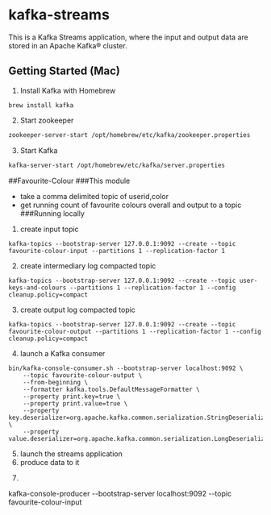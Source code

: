 # kafka-streams
This is a Kafka Streams application, where the input and output data are stored in an Apache Kafka® cluster.

## Getting Started (Mac)
1. Install Kafka with Homebrew

```
brew install kafka
```

2. Start zookeeper

```bash
zookeeper-server-start /opt/homebrew/etc/kafka/zookeeper.properties

```

3. Start Kafka

```bash
kafka-server-start /opt/homebrew/etc/kafka/server.properties
```

##Favourite-Colour
###This module 
- take a comma delimited topic of userid,color
- get running count of favourite colours overall and output to a topic
###Running locally
1. create input topic
```
kafka-topics --bootstrap-server 127.0.0.1:9092 --create --topic favourite-colour-input --partitions 1 --replication-factor 1
```
2. create intermediary log compacted topic
```
kafka-topics --bootstrap-server 127.0.0.1:9092 --create --topic user-keys-and-colours --partitions 1 --replication-factor 1 --config cleanup.policy=compact
```
3. create output log compacted topic
```
kafka-topics --bootstrap-server 127.0.0.1:9092 --create --topic favourite-colour-output --partitions 1 --replication-factor 1 --config cleanup.policy=compact
```
4. launch a Kafka consumer
```
bin/kafka-console-consumer.sh --bootstrap-server localhost:9092 \
    --topic favourite-colour-output \
    --from-beginning \
    --formatter kafka.tools.DefaultMessageFormatter \
    --property print.key=true \
    --property print.value=true \
    --property key.deserializer=org.apache.kafka.common.serialization.StringDeserializer \
    --property value.deserializer=org.apache.kafka.common.serialization.LongDeserializer
```
5. launch the streams application
6. produce data to it
7. ```
kafka-console-producer --bootstrap-server localhost:9092 --topic favourite-colour-input
```
